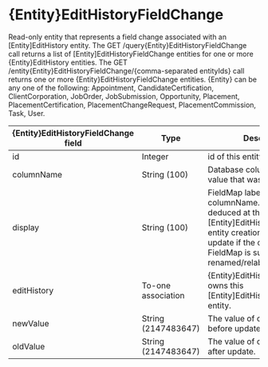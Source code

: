# {Entity}EditHistoryFieldChange

Read-only entity that represents a field change associated with an [Entity]EditHistory entity. The GET /query{Entity}EditHistoryFieldChange call returns a list of [Entity]EditHistoryFieldChange entities for one or more {Entity}EditHistory entities. The GET /entity{Entity}EditHistoryFieldChange/{comma-separated entityIds} call returns one or more {Entity}EditHistoryFieldChange entities.
{Entity} can be any one of the following: Appointment, CandidateCertification, ClientCorporation, JobOrder, JobSubmission, Opportunity, Placement, PlacementCertification, PlacementChangeRequest, PlacementCommission, Task, User.

| **{Entity}EditHistoryFieldChange field** | **Type** | **Description** | **Not null** | **Read-only** |
| --- | --- | --- | --- | --- |
| id | Integer | id of this entity. | X | X |
| columnName | String (100) | Database column name for the value that was changed. | X | X |
| display | String (100) | FieldMap label for the columnName. Value is deduced at the time of [Entity]EditHistoryFieldChange entity creation and does not update if the columnName FieldMap is subsequently renamed/relabeled. | X | X | 
| editHistory | To-one association | {Entity}EditHistory entity that owns this [Entity]EditHistoryFieldChange entity. | X | X |
| newValue | String (2147483647) | The value of columnName before update. |  X | | 
| oldValue | String (2147483647) | The value of columnName after update. |  X | |